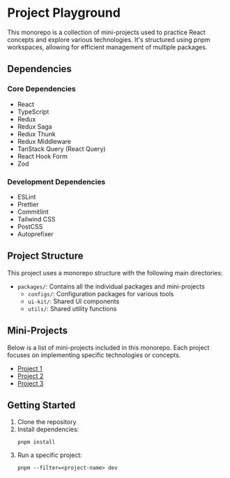 # Project Playground

This monorepo is a collection of mini-projects used to practice React concepts and explore various technologies. It's structured using pnpm workspaces, allowing for efficient management of multiple packages.

## Dependencies

### Core Dependencies
- React
- TypeScript
- Redux
- Redux Saga
- Redux Thunk
- Redux Middleware
- TanStack Query (React Query)
- React Hook Form
- Zod

### Development Dependencies
- ESLint
- Prettier
- Commitlint
- Tailwind CSS
- PostCSS
- Autoprefixer

## Project Structure

This project uses a monorepo structure with the following main directories:

- `packages/`: Contains all the individual packages and mini-projects
  - `configs/`: Configuration packages for various tools
  - `ui-kit/`: Shared UI components
  - `utils/`: Shared utility functions

## Mini-Projects

Below is a list of mini-projects included in this monorepo. Each project focuses on implementing specific technologies or concepts.

<!-- TODO: Add links to your mini-projects as you create them -->
- [Project 1](./packages/project1)
- [Project 2](./packages/project2)
- [Project 3](./packages/project3)

## Getting Started

1. Clone the repository
2. Install dependencies:
   ```
   pnpm install
   ```
3. Run a specific project:
   ```
   pnpm --filter=<project-name> dev
   ```

